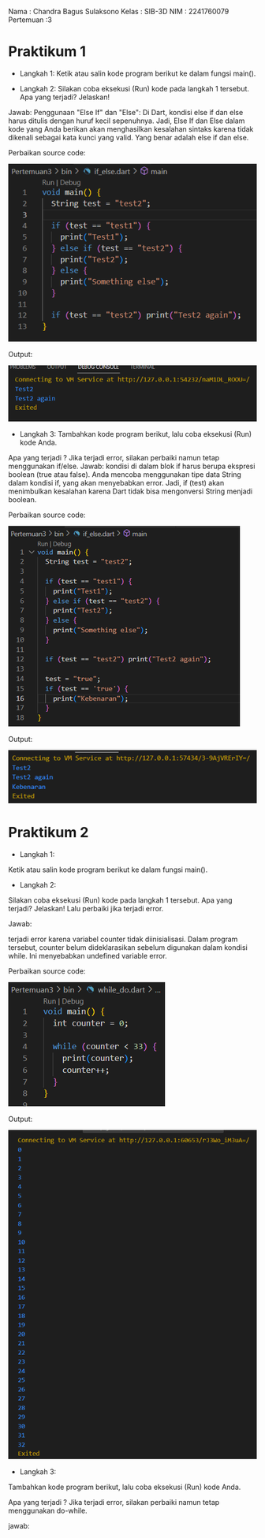 Nama        : Chandra Bagus Sulaksono
Kelas       : SIB-3D
NIM         : 2241760079
Pertemuan   :3

# Praktikum 1
- Langkah 1:
Ketik atau salin kode program berikut ke dalam fungsi main().

- Langkah 2:
Silakan coba eksekusi (Run) kode pada langkah 1 tersebut. Apa yang terjadi? Jelaskan!

Jawab:
Penggunaan "Else If" dan "Else": Di Dart, kondisi else if dan else harus ditulis dengan huruf kecil sepenuhnya. Jadi, Else If dan Else dalam kode yang Anda berikan akan menghasilkan kesalahan sintaks karena tidak dikenali sebagai kata kunci yang valid. Yang benar adalah else if dan else.

Perbaikan source code:

<img  src = "input1.png">

Output:

<img  src = "output1.png">

- Langkah 3:
Tambahkan kode program berikut, lalu coba eksekusi (Run) kode Anda.

Apa yang terjadi ? Jika terjadi error, silakan perbaiki namun tetap menggunakan if/else.
Jawab:
kondisi di dalam blok if harus berupa ekspresi boolean (true atau false). Anda mencoba menggunakan tipe data String dalam kondisi if, yang akan menyebabkan error. Jadi, if (test) akan menimbulkan kesalahan karena Dart tidak bisa mengonversi String menjadi boolean.

Perbaikan source code:

<img  src = "input2.png">

Output:

<img  src = "output2.png">

# Praktikum 2

- Langkah 1:

Ketik atau salin kode program berikut ke dalam fungsi main().

- Langkah 2:

Silakan coba eksekusi (Run) kode pada langkah 1 tersebut. Apa yang terjadi? Jelaskan! Lalu perbaiki jika terjadi error.

Jawab:

terjadi error karena variabel counter tidak diinisialisasi. Dalam program tersebut, counter belum dideklarasikan sebelum digunakan dalam kondisi while. Ini menyebabkan undefined variable error.

Perbaikan source code:

<img  src = "input3.png">

Output:

<img  src = "output3.png">

- Langkah 3:

Tambahkan kode program berikut, lalu coba eksekusi (Run) kode Anda.

Apa yang terjadi ? Jika terjadi error, silakan perbaiki namun tetap menggunakan do-while.

jawab:

